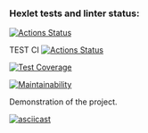 ### Hexlet tests and linter status:
[![Actions Status](https://github.com/userbairapshi/frontend-project-46/actions/workflows/hexlet-check.yml/badge.svg)](https://github.com/userbairapshi/frontend-project-46/actions)

TEST CI
[![Actions Status](https://github.com/userbairapshi/frontend-project-46/actions/workflows/eslint-test-check.yml/badge.svg)](https://github.com/userbairapshi/frontend-project-46/actions)

[![Test Coverage](https://api.codeclimate.com/v1/badges/daf44fed5c00cdacf56f/test_coverage)](https://codeclimate.com/github/userbairapshi/frontend-project-46/test_coverage)

[![Maintainability](https://api.codeclimate.com/v1/badges/daf44fed5c00cdacf56f/maintainability)](https://codeclimate.com/github/userbairapshi/frontend-project-46/maintainability)

Demonstration of the project.

[![asciicast](https://asciinema.org/a/sMynnYuG0rcVssJpUJrth1Nnj.svg)](https://asciinema.org/a/sMynnYuG0rcVssJpUJrth1Nnj)